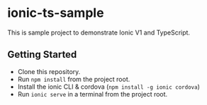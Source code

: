 # ionic-ts-sample
This is sample project to demonstrate Ionic V1 and TypeScript.

## Getting Started
* Clone this repository.
* Run `npm install` from the project root.
* Install the ionic CLI & cordova (`npm install -g ionic cordova`)
* Run `ionic serve` in a terminal from the project root.